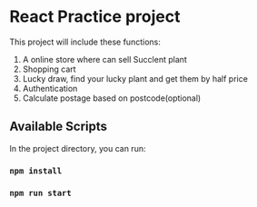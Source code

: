 # React Practice project
This project will include these functions:
1. A online store where can sell Succlent plant
2. Shopping cart
3. Lucky draw, find your lucky plant and get them by half price
4. Authentication
5. Calculate postage based on postcode(optional)


## Available Scripts

In the project directory, you can run:

### `npm install`
### `npm run start`

